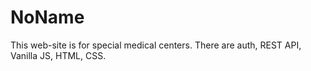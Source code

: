 # NoName
This web-site is for special medical centers. There are auth, REST API, Vanilla JS, HTML, CSS.
